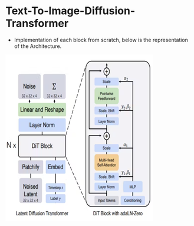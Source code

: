 # Text-To-Image-Diffusion-Transformer
- Implementation of each block from scratch, below is the representation of the Architecture.
<img src="Images/Architecture.png" width="400" height="450"/>